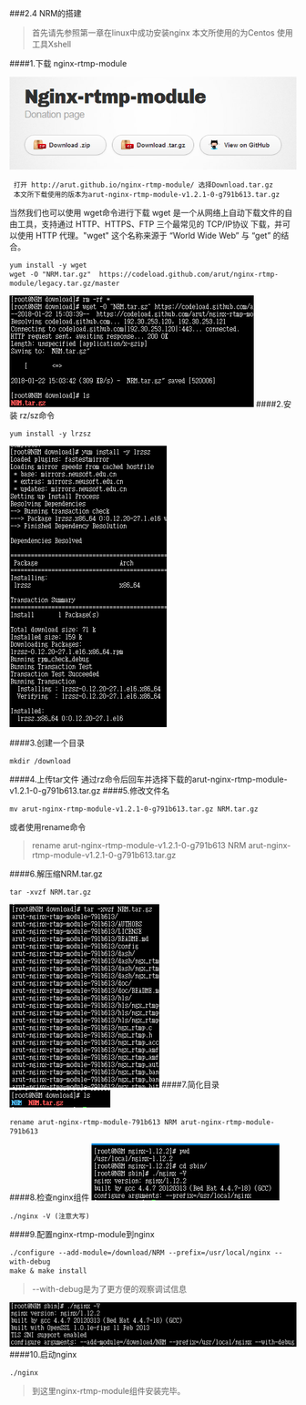###2.4 NRM的搭建
>首先请先参照第一章在linux中成功安装nginx
本文所使用的为Centos
使用工具Xshell

####1.下载 nginx-rtmp-module

![](/assets/微信截图_20180122115733.png)
```
 打开 http://arut.github.io/nginx-rtmp-module/ 选择Download.tar.gz
 本文所下载使用的版本为arut-nginx-rtmp-module-v1.2.1-0-g791b613.tar.gz
```
当然我们也可以使用 wget命令进行下载 
wget 是一个从网络上自动下载文件的自由工具，支持通过 HTTP、HTTPS、FTP 三个最常见的 TCP/IP协议 下载，并可以使用 HTTP 代理。"wget" 这个名称来源于 “World Wide Web” 与 “get” 的结合。

```
yum install -y wget
wget -O "NRM.tar.gz"  https://codeload.github.com/arut/nginx-rtmp-module/legacy.tar.gz/master 
```
![](/assets/微信截图_20180122154027.png)
####2.安装 rz/sz命令
```
yum install -y lrzsz
```
 ![](/assets/微信截图_20180122153924.png)
  
####3.创建一个目录

```
mkdir /download
```
####4.上传tar文件
  通过rz命令后回车并选择下载的arut-nginx-rtmp-module-v1.2.1-0-g791b613.tar.gz
####5.修改文件名

```
mv arut-nginx-rtmp-module-v1.2.1-0-g791b613.tar.gz NRM.tar.gz
```
或者使用rename命令 
>rename arut-nginx-rtmp-module-v1.2.1-0-g791b613 NRM arut-nginx-rtmp-module-v1.2.1-0-g791b613.tar.gz

####6.解压缩NRM.tar.gz
```
tar -xvzf NRM.tar.gz
``` 
![](/assets/微信截图_20180122153409.png)
####7.简化目录
 ![](/assets/微信截图_20180122153322.png)
```
rename arut-nginx-rtmp-module-791b613 NRM arut-nginx-rtmp-module-791b613
```
####8.检查nginx组件
![](/assets/微信截图_20180122144434.png)
```
./nginx -V (注意大写)
``` 
####9.配置nginx-rtmp-module到nginx
```
./configure --add-module=/download/NRM --prefix=/usr/local/nginx --with-debug 
make & make install
```
>--with-debug是为了更方便的观察调试信息
 
![](/assets/微信截图_20180122153054.png)
####10.启动nginx
```
./nginx
```
>到这里nginx-rtmp-module组件安装完毕。

